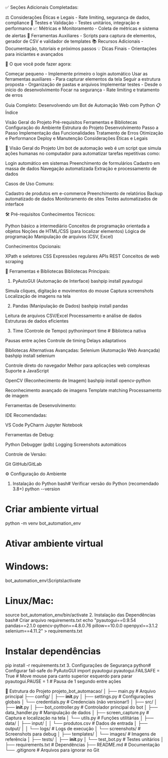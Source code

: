  ✅ Seções Adicionais Completadas:

⚖️ Considerações Éticas e Legais - Rate limiting, segurança de dados, compliance
🧪 Testes e Validação - Testes unitários, integração e performance
📈 Métricas e Monitoramento - Coleta de métricas e sistema de alertas
🔧 Ferramentas Auxiliares - Scripts para captura de elementos, gerador de CSV e validador de templates
📚 Recursos Adicionais - Documentação, tutoriais e próximos passos
💡 Dicas Finais - Orientações para iniciantes e avançados

🎯 O que você pode fazer agora:

Começar pequeno - Implemente primeiro o login automático
Usar as ferramentas auxiliares - Para capturar elementos da tela
Seguir a estrutura proposta - Organização de pastas e arquivos
Implementar testes - Desde o início do desenvolvimento
Focar na segurança - Rate limiting e tratamento de erros


Guia Completo: Desenvolvendo um Bot de Automação Web com Python
📋 Índice

Visão Geral do Projeto
Pré-requisitos
Ferramentas e Bibliotecas
Configuração do Ambiente
Estrutura do Projeto
Desenvolvimento Passo a Passo
Implementação das Funcionalidades
Tratamento de Erros
Otimização e Performance
Deploy e Manutenção
Considerações Éticas e Legais


🎯 Visão Geral do Projeto
Um bot de automação web é um script que simula ações humanas no computador para automatizar tarefas repetitivas como:

Login automático em sistemas
Preenchimento de formulários
Cadastro em massa de dados
Navegação automatizada
Extração e processamento de dados

Casos de Uso Comuns:

Cadastro de produtos em e-commerce
Preenchimento de relatórios
Backup automatizado de dados
Monitoramento de sites
Testes automatizados de interface


🛠️ Pré-requisitos
Conhecimentos Técnicos:

Python básico a intermediário
Conceitos de programação orientada a objetos
Noções de HTML/CSS (para localizar elementos)
Lógica de programação
Manipulação de arquivos (CSV, Excel)

Conhecimentos Opcionais:

XPath e seletores CSS
Expressões regulares
APIs REST
Conceitos de web scraping


🧰 Ferramentas e Bibliotecas
Bibliotecas Principais:
1. PyAutoGUI (Automação de Interface)
bashpip install pyautogui

Simula cliques, digitação e movimentos do mouse
Captura screenshots
Localização de imagens na tela

2. Pandas (Manipulação de Dados)
bashpip install pandas

Leitura de arquivos CSV/Excel
Processamento e análise de dados
Estruturas de dados eficientes

3. Time (Controle de Tempo)
pythonimport time  # Biblioteca nativa

Pausas entre ações
Controle de timing
Delays adaptativos

Bibliotecas Alternativas Avançadas:
Selenium (Automação Web Avançada)
bashpip install selenium

Controle direto do navegador
Melhor para aplicações web complexas
Suporte a JavaScript

OpenCV (Reconhecimento de Imagem)
bashpip install opencv-python

Reconhecimento avançado de imagens
Template matching
Processamento de imagem

Ferramentas de Desenvolvimento:

IDE Recomendadas:

VS Code
PyCharm
Jupyter Notebook


Ferramentas de Debug:

Python Debugger (pdb)
Logging
Screenshots automáticos


Controle de Versão:

Git
GitHub/GitLab




⚙️ Configuração do Ambiente
1. Instalação do Python
bash# Verificar versão do Python (recomendado 3.8+)
python --version

# Criar ambiente virtual
python -m venv bot_automation_env

# Ativar ambiente virtual
# Windows:
bot_automation_env\Scripts\activate
# Linux/Mac:
source bot_automation_env/bin/activate
2. Instalação das Dependências
bash# Criar arquivo requirements.txt
echo "pyautogui==0.9.54
pandas==2.1.0
opencv-python==4.8.0.76
pillow==10.0.0
openpyxl==3.1.2
selenium==4.11.2" > requirements.txt

# Instalar dependências
pip install -r requirements.txt
3. Configurações de Segurança
python# Configurar fail-safe do PyAutoGUI
import pyautogui
pyautogui.FAILSAFE = True  # Move mouse para canto superior esquerdo para parar
pyautogui.PAUSE = 1  # Pausa de 1 segundo entre ações

📁 Estrutura do Projeto
projeto_bot_automacao/
│
├── main.py                 # Arquivo principal
├── config/
│   ├── __init__.py
│   ├── settings.py        # Configurações globais
│   └── credentials.py     # Credenciais (não versionar!)
│
├── src/
│   ├── __init__.py
│   ├── bot_controller.py  # Controlador principal do bot
│   ├── data_handler.py    # Manipulação de dados
│   ├── screen_capture.py  # Captura e localização na tela
│   └── utils.py          # Funções utilitárias
│
├── data/
│   ├── input/
│   │   └── produtos.csv   # Dados de entrada
│   ├── output/
│   │   └── logs/         # Logs de execução
│   └── screenshots/      # Screenshots para debug
│
├── templates/
│   └── images/           # Imagens de referência
│
├── tests/
│   ├── __init__.py
│   └── test_bot.py       # Testes unitários
│
├── requirements.txt      # Dependências
├── README.md            # Documentação
└── .gitignore          # Arquivos para ignorar no Git

